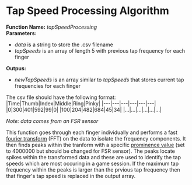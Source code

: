 # Tap Speed Processing Algorithm  
**Function Name:** *tapSpeedProcessing*  
**Parameters:**  
- *data* is a string to store the .csv filename  
- *tapSpeeds* is an array of length 5 with previous tap frequency for each finger  

**Outpus:**  
- *newTapSpeeds* is an array similar to *tapSpeeds* that stores current tap frequencies for each finger

The csv file should have the following format:  
|Time|Thumb|Index|Middle|Ring|Pinky|
|---|---|---|---|---|---|
|0|300|401|592|99|0|
|100|204|482|684|45|34|
|...|...|...|...|...|...|  

*Note: data comes from an FSR sensor*  

This function goes through each finger individually and performs a fast [fourier transform][1] (FFT) on the data to isolate the frequency components. It then finds peaks within the tranform with a specific [prominence value][2] (set to 4000000 but should be changed for FSR sensor). The peaks locate spikes within the transformed data and these are used to identify the tap speeds which are most occuring in a game session. If the maximum tap frequency within the peaks is larger than the prvious tap frequency then that finger's tap speed is replaced in the output array.

[1]: https://www.youtube.com/watch?v=spUNpyF58BY&ab_channel=3Blue1Brown
[2]: https://docs.scipy.org/doc/scipy/reference/generated/scipy.signal.find_peaks.html
